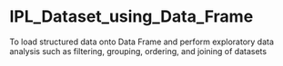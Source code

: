 # IPL_Dataset_using_Data_Frame
To load structured data onto Data Frame and perform exploratory data analysis such as filtering, grouping, ordering, and joining of datasets
